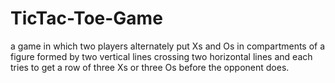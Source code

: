 # TicTac-Toe-Game
a game in which two players alternately put Xs and Os in compartments of a figure formed by two vertical lines crossing two horizontal lines and each tries to get a row of three Xs or three Os before the opponent does.
